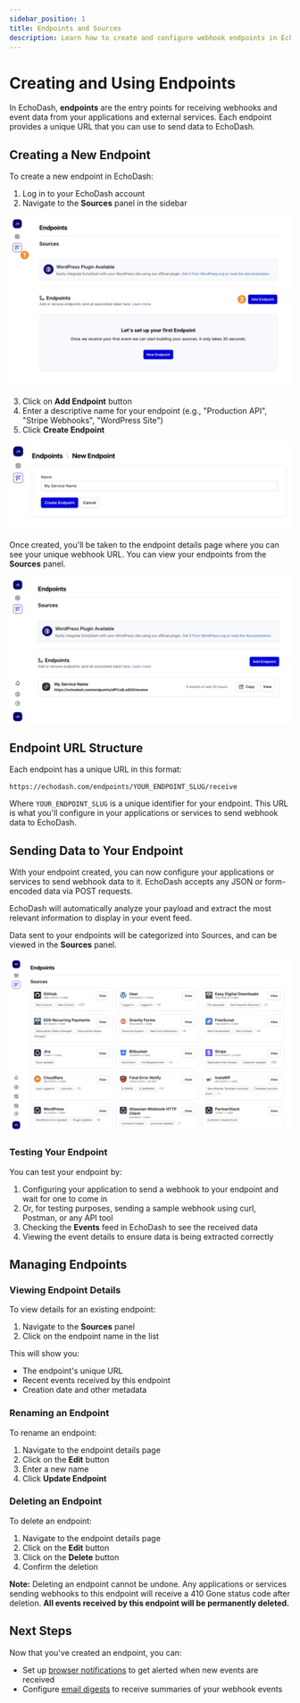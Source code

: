 ```yaml
---
sidebar_position: 1
title: Endpoints and Sources
description: Learn how to create and configure webhook endpoints in EchoDash
---
```


# Creating and Using Endpoints

In EchoDash, **endpoints** are the entry points for receiving webhooks and event data from your applications and external services. Each endpoint provides a unique URL that you can use to send data to EchoDash.

## Creating a New Endpoint

To create a new endpoint in EchoDash:

1. Log in to your EchoDash account
2. Navigate to the **Sources** panel in the sidebar

![Creating a new endpoint](img/create-endpoint.jpg)

3. Click on **Add Endpoint** button
4. Enter a descriptive name for your endpoint (e.g., "Production API", "Stripe Webhooks", "WordPress Site")
5. Click **Create Endpoint**

![Creating a new endpoint](img/new-endpoint.jpg)

Once created, you'll be taken to the endpoint details page where you can see your unique webhook URL. You can view your endpoints from the **Sources** panel.

![Viewing endpoints](img/listing-endpoints.jpg)

## Endpoint URL Structure

Each endpoint has a unique URL in this format:

```
https://echodash.com/endpoints/YOUR_ENDPOINT_SLUG/receive
```

Where `YOUR_ENDPOINT_SLUG` is a unique identifier for your endpoint. This URL is what you'll configure in your applications or services to send webhook data to EchoDash.

## Sending Data to Your Endpoint

With your endpoint created, you can now configure your applications or services to send webhook data to it. EchoDash accepts any JSON or form-encoded data via POST requests.

EchoDash will automatically analyze your payload and extract the most relevant information to display in your event feed.

Data sent to your endpoints will be categorized into Sources, and can be viewed in the **Sources** panel.

![Viewing sources](img/endpoints-sources.jpg)

### Testing Your Endpoint

You can test your endpoint by:

1. Configuring your application to send a webhook to your endpoint and wait for one to come in
2. Or, for testing purposes, sending a sample webhook using curl, Postman, or any API tool
3. Checking the **Events** feed in EchoDash to see the received data
4. Viewing the event details to ensure data is being extracted correctly

## Managing Endpoints

### Viewing Endpoint Details

To view details for an existing endpoint:

1. Navigate to the **Sources** panel
2. Click on the endpoint name in the list

This will show you:
- The endpoint's unique URL
- Recent events received by this endpoint
- Creation date and other metadata

### Renaming an Endpoint

To rename an endpoint:

1. Navigate to the endpoint details page
2. Click on the **Edit** button
3. Enter a new name
4. Click **Update Endpoint**

### Deleting an Endpoint

To delete an endpoint:

1. Navigate to the endpoint details page
2. Click on the **Edit** button
3. Click on the **Delete** button
4. Confirm the deletion

**Note:** Deleting an endpoint cannot be undone. Any applications or services sending webhooks to this endpoint will receive a 410 Gone status code after deletion. **All events received by this endpoint will be permanently deleted.**

## Next Steps

Now that you've created an endpoint, you can:

- Set up [browser notifications](/docs/notifications/browser-notifications) to get alerted when new events are received
- Configure [email digests](/docs/notifications/email-digests) to receive summaries of your webhook events 